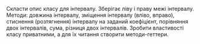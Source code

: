 Скласти опис класу для інтервалу. Зберігає ліву і праву межі інтервалу. Методи: довжина інтервалу, зміщення інтервалу (вліво, вправо), стиснення (розтягнення) інтервалу на заданий коефіцієнт, порівняння двох інтервалів, сума, різниця двох інтервалів. Зробити властивості класу приватними, а для їх читання створити методи-геттери.

